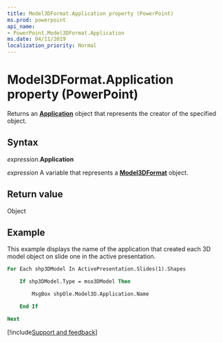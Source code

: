 ```yaml
---
title: Model3DFormat.Application property (PowerPoint)
ms.prod: powerpoint
api_name:
- PowerPoint.Model3DFormat.Application
ms.date: 04/11/2019
localization_priority: Normal
---
```



# Model3DFormat.Application property (PowerPoint)

Returns an **[Application](PowerPoint.Application.md)** object that represents the creator of the specified object.


## Syntax

_expression_.**Application**

_expression_ A variable that represents a **[Model3DFormat](PowerPoint.Model3DFormat.md)** object.


## Return value

Object


## Example

This example displays the name of the application that created each 3D model object on slide one in the active presentation.

```vb
For Each shp3DModel In ActivePresentation.Slides(1).Shapes

    If shp3DModel.Type = mso3DModel Then

        MsgBox shpOle.Model3D.Application.Name

    End If

Next
```



[!include[Support and feedback](~/includes/feedback-boilerplate.md)]